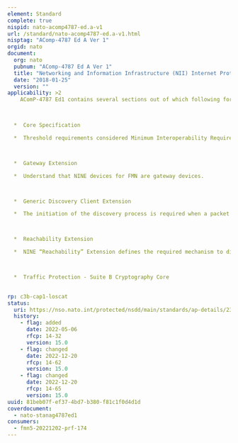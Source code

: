 ```yaml
---
element: Standard
complete: true
nispid: nato-acomp4787-ed.a-v1
url: /standard/nato-acomp4787-ed.a-v1.html
nisptag: "AComp-4787 Ed A Ver 1"
orgid: nato
document:
  org: nato
  pubnum: "AComp-4787 Ed A Ver 1"
  title: "Networking and Information Infrastructure (NII) Internet Protocol (IP) Network Encryptor – Interoperability Specification (NINE ISPEC)"
  date: "2018-01-25"
  version: ""
applicability: >2
    AComP-4787 Ed1 contains several sections out of which following form basis for interoperability in the context of FMN SP5 

  

  *  Core Specification

  *  Threshold requirements considered Minimum Interoperability Requirements.



  *  Gateway Extension

  *  Understand that NINE devices for FMN are gateway devices.



  *  Generic Discovery Client Extension

  *  The initiation of the discovery process is required when a packet transmitted to a SA endpoint is marked as unreachable; this is foreseen in NINE Core as part of the “Peer NINE Reachability Detection”. The support of this feature is essential for devices since it ensures the reachability of the NINE endpoints.



  *  Reachability Extension

  *  NINE “Reachability” Extension defines the required mechanism to discover, maintain and advertise subnets of networks which are available at the PlainText interface (including through SAs) using routing protocols (like RIPv2 and RIPng).



  *  Traffic Protection - Suite B Cryptography Core

  
rp: c3b-cap1-loscat
status:
  uri: https://nso.nato.int/protected/nsdd/main/standards/ap-details/2307/EN
  history: 
    - flag: added
      date: 2022-05-06
      rfcp: 14-32
      version: 15.0
    - flag: changed
      date: 2022-12-20
      rfcp: 14-62
      version: 15.0
    - flag: changed
      date: 2022-12-20
      rfcp: 14-65
      version: 15.0
uuid: 81beb07f-ef37-4bd7-b380-f81c1f0d4d1d
coverdocument:
  - nato-stanag4787ed1
consumers:
  - fmn5-20221202-prf-174
---
```

